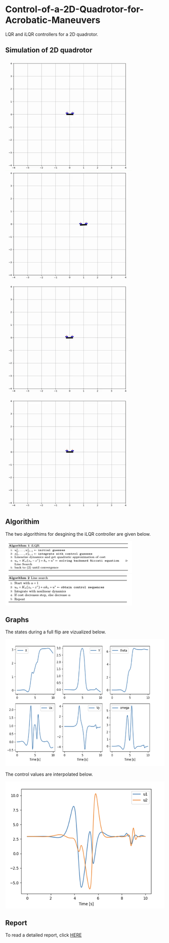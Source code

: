 # Control-of-a-2D-Quadrotor-for-Acrobatic-Maneuvers
LQR and iLQR controllers for a 2D quadrotor.

## Simulation of 2D quadrotor
<p float="center">
  <img src="assets/drone_under_wind.gif" width="400" height="350" />
  <img src="assets/drone_traj.gif" width="400" height="350" />
  <img src="assets/drone_vertical.gif" width="400" height="350" />
  <img src="assets/drone_flip.gif" width="400" height="350" />
</p> 

## Algorithim
The two algorithims for desgining the iLQR controller are given below.
<p float="center">
  <img src="assets/iLQR.png" width="400" height="100" />
  <img src="assets/backtracking_line_search.png" width="400" height="100" />
</p> 

## Graphs
The states during a full flip are vizualized below.
<p align = 'left'><img src ='assets/quadrotor_states.png' width="600" height="400" ></p>   

The control values are interpolated below.
<p align = 'left'><img src ='assets/quadrotor_control.png' width="600" height="400" ></p> 

## Report
To read a detailed report, click [HERE](assets/Report.pdf)
